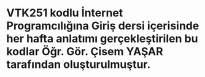 # VTK251 kodlu İnternet Programcılığına Giriş dersi içerisinde her hafta anlatımı gerçekleştirilen bu kodlar Öğr. Gör. Çisem YAŞAR tarafından oluşturulmuştur.
